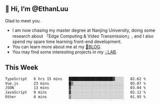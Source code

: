 ## 👋 Hi, I’m @EthanLuu

Glad to meet you.

- I am now chasing my master degree at Nanjing University, doing some research about 「Edge Computing & Video Transmission」, and I also spend my spare time learning front-end development.
- You can learn more about me at my [📝BLOG](https://blog.ethanloo.cn).
- You may find some interesting projects in my [💡LAB](https://lab.ethanloo.cn).

## This Week
<!--START_SECTION:waka-->

```txt
TypeScript   6 hrs 15 mins   ████████████████████▓░░░░   82.62 %
Vue.js       23 mins         █▒░░░░░░░░░░░░░░░░░░░░░░░   05.07 %
JSON         13 mins         ▓░░░░░░░░░░░░░░░░░░░░░░░░   03.04 %
JavaScript   9 mins          ▓░░░░░░░░░░░░░░░░░░░░░░░░   02.12 %
Other        8 mins          ▒░░░░░░░░░░░░░░░░░░░░░░░░   01.95 %
```

<!--END_SECTION:waka-->
